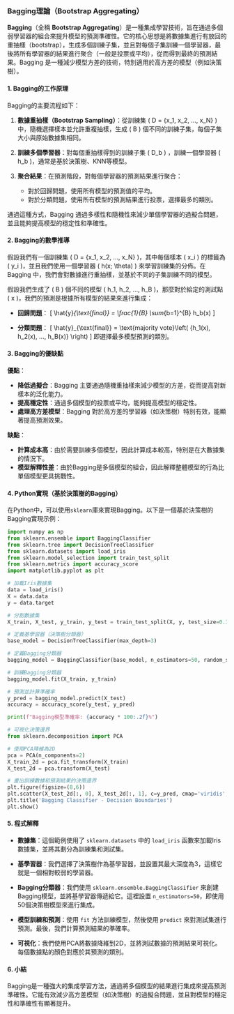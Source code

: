 ### Bagging理論（Bootstrap Aggregating）

**Bagging**（全稱 **Bootstrap Aggregating**）是一種集成學習技術，旨在通過多個弱學習器的組合來提升模型的預測準確性。它的核心思想是將數據集進行有放回的重抽樣（bootstrap），生成多個訓練子集，並且對每個子集訓練一個學習器，最後將所有學習器的結果進行聚合（一般是投票或平均），從而得到最終的預測結果。Bagging 是一種減少模型方差的技術，特別適用於高方差的模型（例如決策樹）。

#### 1. Bagging的工作原理

Bagging的主要流程如下：

1. **數據重抽樣（Bootstrap Sampling）**：從訓練集 \( D = \{x_1, x_2, ..., x_N\} \) 中，隨機選擇樣本並允許重複抽樣，生成 \( B \) 個不同的訓練子集，每個子集大小與原始數據集相同。
   
2. **訓練多個學習器**：對每個重抽樣得到的訓練子集 \( D_b \) ，訓練一個學習器 \( h_b \)，通常是基於決策樹、KNN等模型。

3. **聚合結果**：在預測階段，對每個學習器的預測結果進行聚合：
   - 對於回歸問題，使用所有模型的預測值的平均。
   - 對於分類問題，使用所有模型的預測結果進行投票，選擇最多的類別。

通過這種方式，Bagging 通過多樣性和隨機性來減少單個學習器的過擬合問題，並且能夠提高模型的穩定性和準確性。

#### 2. Bagging的數學推導

假設我們有一個訓練集 \( D = \{x_1, x_2, ..., x_N\} \)，其中每個樣本 \( x_i \) 的標籤為 \( y_i \)，並且我們使用一個學習器 \( h(x; \theta) \) 來學習訓練集的分佈。在 Bagging 中，我們會對數據進行重抽樣，並基於不同的子集訓練不同的模型。

假設我們生成了 \( B \) 個不同的模型 \( h_1, h_2, ..., h_B \)，那麼對於給定的測試點 \( x \)，我們的預測是根據所有模型的結果來進行集成：

- **回歸問題**：
  \[
  \hat{y}_{\text{final}} = \frac{1}{B} \sum_{b=1}^{B} h_b(x)
  \]

- **分類問題**：
  \[
  \hat{y}_{\text{final}} = \text{majority vote}\left( \{h_1(x), h_2(x), ..., h_B(x)\} \right)
  \]
  即選擇最多模型預測的類別。

#### 3. Bagging的優缺點

**優點**：
- **降低過擬合**：Bagging 主要通過隨機重抽樣來減少模型的方差，從而提高對新樣本的泛化能力。
- **提高穩定性**：通過多個模型的投票或平均，能夠提高模型的穩定性。
- **處理高方差模型**：Bagging 對於高方差的學習器（如決策樹）特別有效，能顯著提高預測效果。

**缺點**：
- **計算成本高**：由於需要訓練多個模型，因此計算成本較高，特別是在大數據集的情況下。
- **模型解釋性差**：由於Bagging是多個模型的組合，因此解釋整體模型的行為比單個模型更具挑戰性。

#### 4. Python實現（基於決策樹的Bagging）

在Python中，可以使用`sklearn`庫來實現Bagging。以下是一個基於決策樹的Bagging實現示例：

```python
import numpy as np
from sklearn.ensemble import BaggingClassifier
from sklearn.tree import DecisionTreeClassifier
from sklearn.datasets import load_iris
from sklearn.model_selection import train_test_split
from sklearn.metrics import accuracy_score
import matplotlib.pyplot as plt

# 加載Iris數據集
data = load_iris()
X = data.data
y = data.target

# 分割數據集
X_train, X_test, y_train, y_test = train_test_split(X, y, test_size=0.3, random_state=42)

# 定義基學習器（決策樹分類器）
base_model = DecisionTreeClassifier(max_depth=3)

# 定義Bagging分類器
bagging_model = BaggingClassifier(base_model, n_estimators=50, random_state=42)

# 訓練Bagging分類器
bagging_model.fit(X_train, y_train)

# 預測並計算準確率
y_pred = bagging_model.predict(X_test)
accuracy = accuracy_score(y_test, y_pred)

print(f"Bagging模型準確率: {accuracy * 100:.2f}%")

# 可視化決策邊界
from sklearn.decomposition import PCA

# 使用PCA降維為2D
pca = PCA(n_components=2)
X_train_2d = pca.fit_transform(X_train)
X_test_2d = pca.transform(X_test)

# 畫出訓練數據和預測結果的決策邊界
plt.figure(figsize=(8,6))
plt.scatter(X_test_2d[:, 0], X_test_2d[:, 1], c=y_pred, cmap='viridis', marker='o', edgecolor='k', s=100)
plt.title('Bagging Classifier - Decision Boundaries')
plt.show()
```

#### 5. 程式解釋

- **數據集**：這個範例使用了 `sklearn.datasets` 中的 `load_iris` 函數來加載Iris數據集，並將其劃分為訓練集和測試集。
  
- **基學習器**：我們選擇了決策樹作為基學習器，並設置其最大深度為3，這樣它就是一個相對較弱的學習器。

- **Bagging分類器**：我們使用 `sklearn.ensemble.BaggingClassifier` 來創建Bagging模型，並將基學習器傳遞給它。這裡設置 `n_estimators=50`，即使用50個決策樹模型來進行集成。

- **模型訓練和預測**：使用 `fit` 方法訓練模型，然後使用 `predict` 來對測試集進行預測。最後，我們計算預測結果的準確率。

- **可視化**：我們使用PCA將數據降維到2D，並將測試數據的預測結果可視化。每個數據點的顏色對應於其預測的類別。

#### 6. 小結

Bagging是一種強大的集成學習方法，通過將多個模型的結果進行集成來提高預測準確性。它能有效減少高方差模型（如決策樹）的過擬合問題，並且對模型的穩定性和準確性有顯著提升。